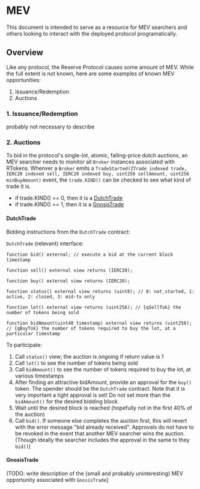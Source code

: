 # MEV

This document is intended to serve as a resource for MEV searchers and others looking to interact with the deployed protocol programatically.

## Overview

Like any protocol, the Reserve Protocol causes some amount of MEV. While the full extent is not known, here are some examples of known MEV opportunities:

1. Issuance/Redemption
2. Auctions

### 1. Issuance/Redemption

probably not necessary to describe

### 2. Auctions

To bid in the protocol's single-lot, atomic, falling-price dutch auctions, an MEV searcher needs to monitor all `Broker` instances associated with RTokens. Whenver a `Broker` emits a `TradeStarted(ITrade indexed trade, IERC20 indexed sell, IERC20 indexed buy, uint256 sellAmount, uint256 minBuyAmount)` event, the `trade.KIND()` can be checked to see what kind of trade it is.

- if trade.KIND() == 0, then it is a [DutchTrade](../contracts/plugins/trading/DutchTrade.sol)
- if trade.KIND() == 1, then it is a [GnosisTrade](../contracts/plugins/trading/GnosisTrade.sol)

#### DutchTrade

Bidding instructions from the `DutchTrade` contract:

`DutchTrade` (relevant) interface:

```solidity
function bid() external; // execute a bid at the current block timestamp

function sell() external view returns (IERC20);

function buy() external view returns (IERC20);

function status() external view returns (uint8); // 0: not_started, 1: active, 2: closed, 3: mid-tx only

function lot() external view returns (uint256); // {qSellTok} the number of tokens being sold

function bidAmount(uint48 timestamp) external view returns (uint256); // {qBuyTok} the number of tokens required to buy the lot, at a particular timestamp

```

To participate:

1. Call `status()` view; the auction is ongoing if return value is 1
2. Call `lot()` to see the number of tokens being sold
3. Call `bidAmount()` to see the number of tokens required to buy the lot, at various timestamps
4. After finding an attractive bidAmount, provide an approval for the `buy()` token. The spender should be the `DutchTrade` contract. Note that it is very important a tight approval is set! Do not set more than the `bidAmount()` for the desired bidding block.
5. Wait until the desired block is reached (hopefully not in the first 40% of the auction)
6. Call `bid()`. If someone else completes the auction first, this will revert with the error message "bid already received". Approvals do not have to be revoked in the event that another MEV searcher wins the auction. (Though ideally the searcher includes the approval in the same tx they `bid()`)

#### GnosisTrade

(TODO: write description of the (small and probably uninteresting) MEV opportunity associated with `GnosisTrade`]
